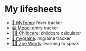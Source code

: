 # My lifesheets

- [🤒 MyTemp](mytemp): fever tracker
- [😀 Mood](mood): entry tracker
- [👶🏼 Childcare](childcare): childcare calculator
- [🤕 mygraine](mygraine): migraine tracker
- [👶🏼 Zoe Words](zoe-words): learning to speak
